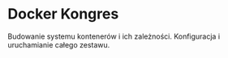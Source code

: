 # Docker Kongres

Budowanie systemu kontenerów i ich zależności.
Konfiguracja i uruchamianie całego zestawu.
